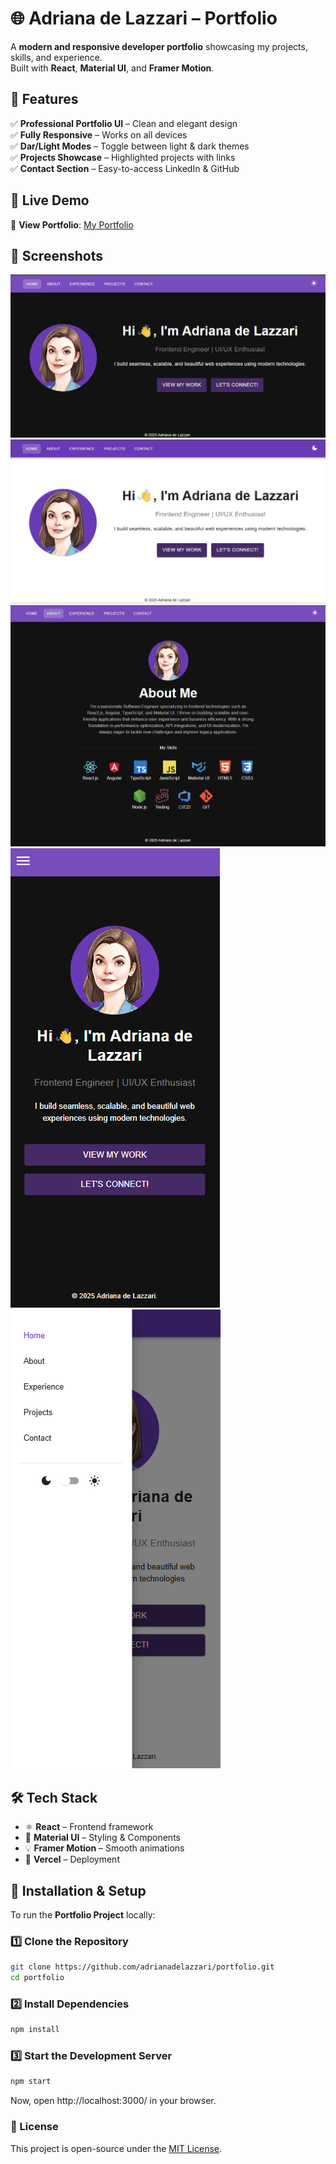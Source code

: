 # 🌐 Adriana de Lazzari – Portfolio

A **modern and responsive developer portfolio** showcasing my projects, skills, and experience.  
Built with **React**, **Material UI**, and **Framer Motion**.

## 🚀 Features

✅ **Professional Portfolio UI** – Clean and elegant design  
✅ **Fully Responsive** – Works on all devices  
✅ **Dar/Light Modes** – Toggle between light & dark themes  
✅ **Projects Showcase** – Highlighted projects with links  
✅ **Contact Section** – Easy-to-access LinkedIn & GitHub

## 🎥 Live Demo

🔗 **View Portfolio**: [My Portfolio](https://adrianadelazzari.vercel.app/)

## 📸 Screenshots

![alt text](public/static/images/image.png)
![alt text](public/static/images/image-1.png)
![alt text](public/static/images/image-2.png)
![alt text](public/static/images/image-3.png)
![alt text](public/static/images/image-4.png)

## 🛠️ Tech Stack

- ⚛ **React** – Frontend framework
- 🎨 **Material UI** – Styling & Components
- 💡 **Framer Motion** – Smooth animations
- 🚀 **Vercel** – Deployment

## 🔧 Installation & Setup

To run the **Portfolio Project** locally:

### 1️⃣ Clone the Repository

```sh
git clone https://github.com/adrianadelazzari/portfolio.git
cd portfolio
```

### 2️⃣ Install Dependencies

```sh
npm install
```

### 3️⃣ Start the Development Server

```sh
npm start
```

Now, open http://localhost:3000/ in your browser.

### 📜 License

This project is open-source under the [MIT License](https://mit-license.org/).

